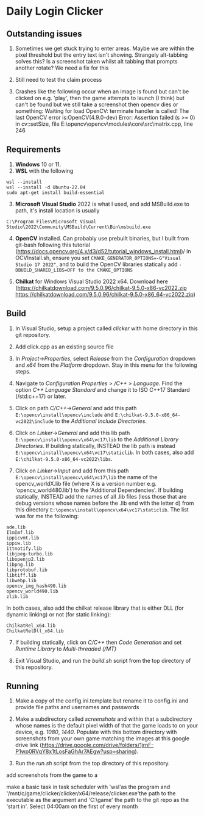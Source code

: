 # Daily Login Clicker

## Outstanding issues

1. Sometimes we get stuck trying to enter areas. Maybe we are within the pixel threshold but the entry text isn't showing. Strangely alt-tabbing solves this? Is a screenshot taken whilst alt tabbing that prompts another rotate? We need a fix for this

2. Still need to test the claim process

3. Crashes like the following occur when an image is found but can't be clicked on e.g. 'play', then the game attempts to launch (I think) but can't be found but we still take a screenshot then opencv dies or something:
Waiting for load
OpenCV: terminate handler is called! The last OpenCV error is:OpenCV(4.9.0-dev) Error: Assertion failed (s >= 0) in cv::setSize, file E:\opencv\opencv\modules\core\src\matrix.cpp, line 246 

## Requirements

1. **Windows** 10 or 11.
2. **WSL** with the following
```
wsl --install
wsl --install -d Ubuntu-22.04
sudo apt-get install build-essential
```
3. **Microsoft Visual Studio** 2022 is what I used, and add MSBuild.exe to path, it's install location is usually
```
C:\Program Files\Microsoft Visual Studio\2022\Community\MSBuild\Current\Bin\msbuild.exe
```
4. **OpenCV** installed. Can probably use prebuilt binaries, but I built from git-bash following this tutorial (https://docs.opencv.org/4.x/d3/d52/tutorial_windows_install.html)/
In OCVInstall.sh, ensure you set `CMAKE_GENERATOR_OPTIONS=-G"Visual Studio 17 2022"`, and to build the OpenCV libraries statically add `-DBUILD_SHARED_LIBS=OFF to the CMAKE_OPTIONS`

5. **Chilkat** for Windows Visual Studio 2022 x64. 
Download here (https://chilkatdownload.com/9.5.0.96/chilkat-9.5.0-x86-vc2022.zip  https://chilkatdownload.com/9.5.0.96/chilkat-9.5.0-x86_64-vc2022.zip)

## Build

1. In Visual Studio, setup a project called *clicker* with home directory in this git repository.

2. Add click.cpp as an existing source file

3. In *Project*->*Properties*, select *Release* from the *Configuration* dropdown and *x64* from the *Platform* dropdown. Stay in this menu for the following steps.

4. Navigate to *Configuration Properties* > */C++* > *Language.* Find the option *C++ Language Standard* and change it to ISO C++17 Standard (/std:c++17) or later.

4. Click on  path *C/C++*->*General* and add this path `E:\opencv\install\opencv\include` and `E:\chilkat-9.5.0-x86_64-vc2022\include` to the *Additional Include Directories*.

5. Click on *Linker*->*General* and add this lib path `E:\opencv\install\opencv\x64\vc17\lib` to the *Additional Library Directories*. If building statically, INSTEAD the lib path is instead `E:\opencv\install\opencv\x64\vc17\staticlib`. In both cases, also add `E:\chilkat-9.5.0-x86_64-vc2022\libs`.

6. Click on *Linker*->*Input* and add from this path `E:\opencv\install\opencv\x64\vc17\lib` the name of the opencv_worldX.lib file (where X is a version number e.g. 'opencv_world480.lib') to the 'Additional Dependencies'. If building statically, INSTEAD add the names of all .lib files (less those that are debug versions whose names before the .lib end with the letter d) from this directory `E:\opencv\install\opencv\x64\vc17\staticlib`.  The list was for me the following:

```
ade.lib
IlmImf.lib
ippicvmt.lib
ippiw.lib
ittnotify.lib
libjpeg-turbo.lib
libopenjp2.lib
libpng.lib
libprotobuf.lib
libtiff.lib
libwebp.lib
opencv_img_hash490.lib
opencv_world490.lib
zlib.lib
```

In both cases, also add the chilkat release library that is either DLL (for dynamic linking) or not (for static linking):
```
ChilkatRel_x64.lib
ChilkatRelDll_x64.lib
```

7. If building statically, click on *C/C++* then *Code Generation* and set *Runtime Library* to *Multi-threaded (/MT)*

8. Exit Visual Studio, and run the *build.sh* script from the top directory of this repository.

## Running

1. Make a copy of the config.ini.template but rename it to config.ini and provide file paths and usernames and passwords

2. Make a subdirectory called *screenshots* and within that a subdirectory whose names is the default pixel width of that the game loads to on your device, e.g. *1080*, *1440*. Populate with this bottom directory with screenshots from your own game matching the images at this google drive link (https://drive.google.com/drive/folders/1jrnF-P1wp0RVqY8x1tLosFaGhAr7AEgw?usp=sharing).

3. Run the *run.sh* script from the top directory of this repository.

add screenshots from the game to a 

make a basic task in task scheduler with 'wsl'as the program and '/mnt/c/game/clicker/clicker/x64/release/clicker.exe'the path to the executable as the argument and 'C:\game' the path to the git repo as the 'start in'. Select 04:00am on the first of every month
